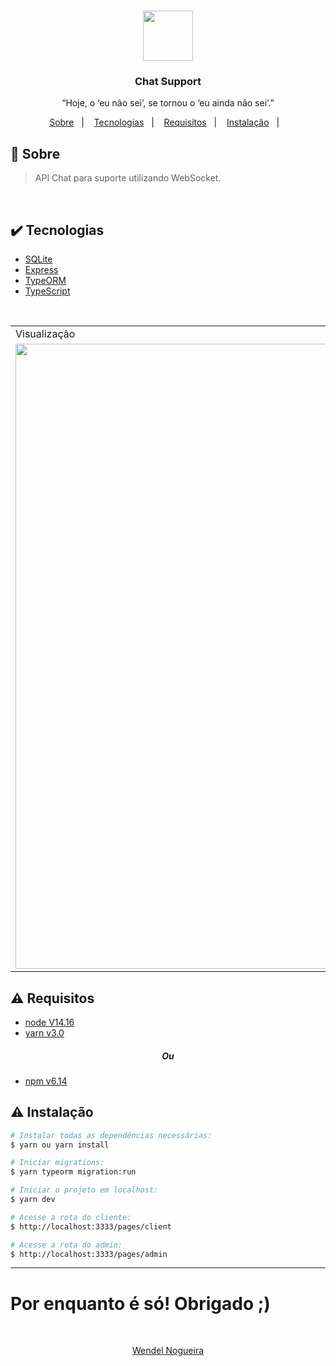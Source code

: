 <h1 align="center"><img src="https://www.google.com/url?sa=i&url=https%3A%2F%2Fwww.kissclipart.com%2Foffline-chat-clipart-livechat-online-chat-web-chat-7opt0e%2F&psig=AOvVaw2Gsx3-8tTrRMeh6QQ144dC&ust=1619828832981000&source=images&cd=vfe&ved=0CAIQjRxqFwoTCLj1qOPapPACFQAAAAAdAAAAABAi" width=80px></h1>

<h3 align="center">Chat Support</h3>

<p align="center">“Hoje, o ‘eu não sei’, se tornou o ‘eu ainda não sei’.”</p>

<p align="center">
  <a href="#about">Sobre</a>&nbsp;&nbsp;&nbsp;|&nbsp;&nbsp;&nbsp;
  <a href="#technologies">Tecnologias</a>&nbsp;&nbsp;&nbsp;|&nbsp;&nbsp;&nbsp;
  <a href="#requires">Requisitos</a>&nbsp;&nbsp;&nbsp;|&nbsp;&nbsp;&nbsp;
  <a href="#install">Instalação</a>&nbsp;&nbsp;&nbsp;|&nbsp;&nbsp;&nbsp;
</p>

## :speech_balloon: Sobre <a name="about"></a>

> API Chat para suporte utilizando WebSocket.

<br>

## :heavy_check_mark: Tecnologias <a name="technologies"></a>

- [SQLite](https://www.npmjs.com/package/sqlite3)
- [Express](https://expressjs.com/pt-br/)
- [TypeORM](https://typeorm.io/#/)
- [TypeScript](https://www.typescriptlang.org/)

<br />
<table>
  <tr>
    <td colspan="1">Visualização</td>
  </tr>
  <tr>
    <td><img src="![image](https://user-images.githubusercontent.com/66846993/116569844-27466e80-a8e0-11eb-8fd2-8320ac894c27.png)" width=1000px /></td></td>
    <td><img src="[image](https://user-images.githubusercontent.com/66846993/116570254-81dfca80-a8e0-11eb-81a2-bd958e12b598.png)" width=1000px /></td></td>
    <td><img src="![image](https://user-images.githubusercontent.com/66846993/116570191-72608180-a8e0-11eb-9787-d5a7c78ae971.png)" width=1000px /></td></td>
  </tr>
</table>

## :warning: Requisitos <a name="requires"></a>

* [node V14.16](https://nodejs.org/pt-br/download/)
* [yarn v3.0](https://classic.yarnpkg.com/en/docs/install/#windows-stable)

<h5 align="center">Ou</h5>

* [npm v6.14](https://www.npmjs.com/package/download)


## :warning: Instalação <a name="install"></a>

```bash
# Instalar todas as dependências necessárias:
$ yarn ou yarn install

# Iniciar migrations:
$ yarn typeorm migration:run

# Iniciar o projeto em localhost:
$ yarn dev

# Acesse a rota do cliente:
$ http://localhost:3333/pages/client

# Acesse a rota do admin:
$ http://localhost:3333/pages/admin

```

---

# Por enquanto é só! Obrigado ;)
<br>
<a href="https://github.com/WendelNogueira23">
<p align="center">Wendel Nogueira</p>
</a>
